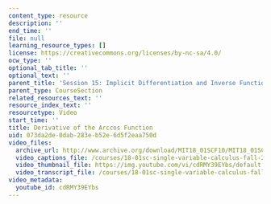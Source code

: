 ```yaml
---
content_type: resource
description: ''
end_time: ''
file: null
learning_resource_types: []
license: https://creativecommons.org/licenses/by-nc-sa/4.0/
ocw_type: ''
optional_tab_title: ''
optional_text: ''
parent_title: 'Session 15: Implicit Differentiation and Inverse Functions'
parent_type: CourseSection
related_resources_text: ''
resource_index_text: ''
resourcetype: Video
start_time: ''
title: Derivative of the Arccos Function
uid: 073da2de-0dab-283e-b52e-6d5f2eaa750d
video_files:
  archive_url: http://www.archive.org/download/MIT18_01SCF10/MIT18_01SCF10Rec_12_300k.mp4
  video_captions_file: /courses/18-01sc-single-variable-calculus-fall-2010/b3f98f716f02571ab68fc9e7f92428c3_cdRMY39EYbs.vtt
  video_thumbnail_file: https://img.youtube.com/vi/cdRMY39EYbs/default.jpg
  video_transcript_file: /courses/18-01sc-single-variable-calculus-fall-2010/bf6c1bff43d963ef58a9d6d19ea981e3_cdRMY39EYbs.pdf
video_metadata:
  youtube_id: cdRMY39EYbs
---
```

